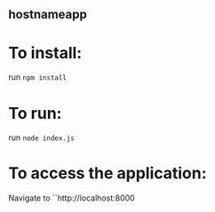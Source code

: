 ## hostnameapp

# To install:
run ``npm install``

# To run:
run ``node index.js``

# To access the application:
Navigate to ``http://localhost:8000
